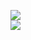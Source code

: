 [![](https://img.shields.io/badge/Made%20With-Github%20Spray-lightgrey.svg?style=for-the-badge&logo=github)](https://github.com/Annihil/github-spray#12820)  
[![](https://i.imgur.com/2DrTn0Z.gif)](https://github.com/Annihil/github-spray)